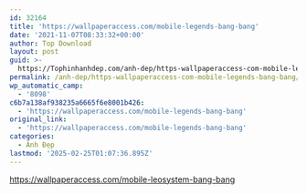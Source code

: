```yaml
---
id: 32164
title: 'https://wallpaperaccess.com/mobile-legends-bang-bang'
date: '2021-11-07T08:33:32+00:00'
author: Top Download
layout: post
guid: >-
  https://Tophinhanhdep.com/anh-dep/https-wallpaperaccess-com-mobile-legends-bang-bang/
permalink: /anh-dep/https-wallpaperaccess-com-mobile-legends-bang-bang/
wp_automatic_camp:
  - '8098'
c6b7a138af938235a6665f6e8001b426:
  - 'https://wallpaperaccess.com/mobile-legends-bang-bang'
original_link:
  - 'https://wallpaperaccess.com/mobile-legends-bang-bang'
categories:
  - Ảnh Đẹp
lastmod: '2025-02-25T01:07:36.895Z'
---
```

https://wallpaperaccess.com/mobile-leosystem-bang-bang
